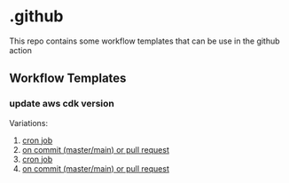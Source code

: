 # .github
This repo contains some workflow templates that can be use in the github action

## Workflow Templates

### update aws cdk version

Variations:

1. [cron job](./workflow-templates/update-aws-cdk-version-cron-job.yml)
2. [on commit (master/main) or pull request](./workflow-templates/update-aws-cdk-version-commit.yml)
3. [cron job](./workflow-templates/npm-audit-fix-cron.yml)
4. [on commit (master/main) or pull request](./workflow-templates/npm-audit-fix-commit.yml)

